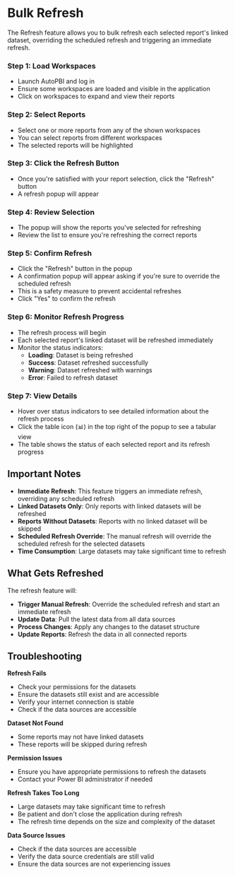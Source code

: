 # Bulk Refresh

The Refresh feature allows you to bulk refresh each selected report's linked dataset, overriding the scheduled refresh and triggering an immediate refresh.

### Step 1: Load Workspaces
- Launch AutoPBI and log in
- Ensure some workspaces are loaded and visible in the application
- Click on workspaces to expand and view their reports

### Step 2: Select Reports
- Select one or more reports from any of the shown workspaces
- You can select reports from different workspaces
- The selected reports will be highlighted

### Step 3: Click the Refresh Button
- Once you're satisfied with your report selection, click the "Refresh" button
- A refresh popup will appear

### Step 4: Review Selection
- The popup will show the reports you've selected for refreshing
- Review the list to ensure you're refreshing the correct reports

### Step 5: Confirm Refresh
- Click the "Refresh" button in the popup
- A confirmation popup will appear asking if you're sure to override the scheduled refresh
- This is a safety measure to prevent accidental refreshes
- Click "Yes" to confirm the refresh

### Step 6: Monitor Refresh Progress
- The refresh process will begin
- Each selected report's linked dataset will be refreshed immediately
- Monitor the status indicators:
  - **Loading**: Dataset is being refreshed
  - **Success**: Dataset refreshed successfully
  - **Warning**: Dataset refreshed with warnings
  - **Error**: Failed to refresh dataset

### Step 7: View Details
- Hover over status indicators to see detailed information about the refresh process
- Click the table icon (📊) in the top right of the popup to see a tabular view
- The table shows the status of each selected report and its refresh progress

## Important Notes

- **Immediate Refresh**: This feature triggers an immediate refresh, overriding any scheduled refresh
- **Linked Datasets Only**: Only reports with linked datasets will be refreshed
- **Reports Without Datasets**: Reports with no linked dataset will be skipped
- **Scheduled Refresh Override**: The manual refresh will override the scheduled refresh for the selected datasets
- **Time Consumption**: Large datasets may take significant time to refresh

## What Gets Refreshed

The refresh feature will:
- **Trigger Manual Refresh**: Override the scheduled refresh and start an immediate refresh
- **Update Data**: Pull the latest data from all data sources
- **Process Changes**: Apply any changes to the dataset structure
- **Update Reports**: Refresh the data in all connected reports

## Troubleshooting

**Refresh Fails**
- Check your permissions for the datasets
- Ensure the datasets still exist and are accessible
- Verify your internet connection is stable
- Check if the data sources are accessible

**Dataset Not Found**
- Some reports may not have linked datasets
- These reports will be skipped during refresh

**Permission Issues**
- Ensure you have appropriate permissions to refresh the datasets
- Contact your Power BI administrator if needed

**Refresh Takes Too Long**
- Large datasets may take significant time to refresh
- Be patient and don't close the application during refresh
- The refresh time depends on the size and complexity of the dataset

**Data Source Issues**
- Check if the data sources are accessible
- Verify the data source credentials are still valid
- Ensure the data sources are not experiencing issues 